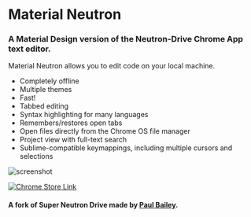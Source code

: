 # Material Neutron

### A Material Design version of the Neutron-Drive Chrome App text editor.


Material Neutron allows you to edit code on your local machine.


- Completely offline
- Multiple themes
- Fast!
- Tabbed editing
- Syntax highlighting for many languages
- Remembers/restores open tabs
- Open files directly from the Chrome OS file manager
- Project view with full-text search 
- Sublime-compatible keymappings, including multiple cursors and selections


![screenshot](https://lh3.googleusercontent.com/jkJCIN3zsG8Sf35l1GmNL6qg_ef3rNNtvEZURM0bNP3obeF4pqiZPac4fdLPRxiAHPl_Psa4Xw=s1280-h800-e365-rw)


[![Chrome Store Link](https://developer.chrome.com/webstore/images/ChromeWebStore_Badge_v2_206x58.png)](https://chrome.google.com/webstore/detail/material-neutron/dnpfikbaljjobebldaaloaaijfcgofbk)

#### A fork of Super Neutron Drive made by [Paul Bailey](https://github.com/pizzapanther/Super-Neutron-Drive).